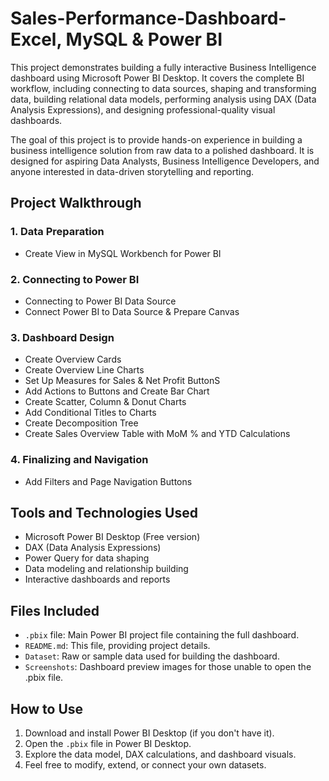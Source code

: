 # Sales-Performance-Dashboard- Excel, MySQL & Power BI
This project demonstrates building a fully interactive Business Intelligence dashboard using Microsoft Power BI Desktop. It covers the complete BI workflow, including connecting to data sources, shaping and transforming data, building relational data models, performing analysis using DAX (Data Analysis Expressions), and designing professional-quality visual dashboards.

The goal of this project is to provide hands-on experience in building a business intelligence solution from raw data to a polished dashboard. It is designed for aspiring Data Analysts, Business Intelligence Developers, and anyone interested in data-driven storytelling and reporting.

## Project Walkthrough

### 1. Data Preparation
- Create View in MySQL Workbench for Power BI

### 2. Connecting to Power BI
- Connecting to Power BI Data Source
- Connect Power BI to Data Source & Prepare Canvas

### 3. Dashboard Design
- Create Overview Cards
- Create Overview Line Charts
- Set Up Measures for Sales & Net Profit ButtonS
- Add Actions to Buttons and Create Bar Chart
- Create Scatter, Column & Donut Charts
- Add Conditional Titles to Charts
- Create Decomposition Tree
- Create Sales Overview Table with MoM % and YTD Calculations

### 4. Finalizing and Navigation
- Add Filters and Page Navigation Buttons

## Tools and Technologies Used

- Microsoft Power BI Desktop (Free version)
- DAX (Data Analysis Expressions)
- Power Query for data shaping
- Data modeling and relationship building
- Interactive dashboards and reports

## Files Included

- `.pbix` file: Main Power BI project file containing the full dashboard.
- `README.md`: This file, providing project details.
- `Dataset`: Raw or sample data used for building the dashboard.
- `Screenshots`: Dashboard preview images for those unable to open the .pbix file.

## How to Use

1. Download and install Power BI Desktop (if you don't have it).
2. Open the `.pbix` file in Power BI Desktop.
3. Explore the data model, DAX calculations, and dashboard visuals.
4. Feel free to modify, extend, or connect your own datasets.
